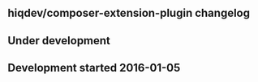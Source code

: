 hiqdev/composer-extension-plugin changelog
------------------------------------------

## Under development


## Development started 2016-01-05

